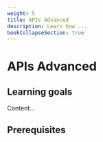 ```yaml
---
weight: 5
title: APIs Advanced
description: Learn how ...
bookCollapseSection: true
---
```


# APIs Advanced

## Learning goals

Content...

## Prerequisites
